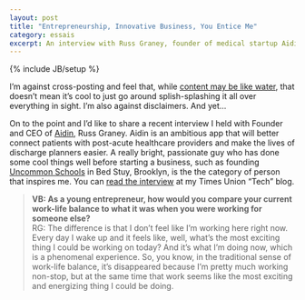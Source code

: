 ```yaml
---
layout: post
title: "Entrepreneurship, Innovative Business, You Entice Me"
category: essais
excerpt: An interview with Russ Graney, founder of medical startup Aidin.
---
```

{% include JB/setup %}

I’m against cross-posting and feel that, while [content may be like water](http://alistapart.com/article/for-a-future-friendly-web#section3), that doesn’t mean it’s cool to just go around splish-splashing it all over everything in sight. I’m also against disclaimers.
And yet...

On to the point and I’d like to share a recent interview I held with Founder and CEO of [Aidin](http://www.myaidin.com/), Russ Graney. Aidin is an ambitious app that will better connect patients with post-acute healthcare providers and make the lives of discharge planners easier. A really bright, passionate guy who has done some cool things well before starting a business, such as founding [Uncommon Schools](http://www.uncommonschools.org/) in Bed Stuy, Brooklyn, is the the category of person that inspires me.
You can [read the interview](http://blog.timesunion.com/tech/1913/interview-with-russ-graney-founder-of-healthcare-startup-aidin/) at my Times Union “Tech” blog.


> **VB: As a young entrepreneur, how would you compare your current work-life balance to what it was when you were working for someone else?**  
> RG: The difference is that I don’t feel like I’m working here right now. Every day I wake up and it feels like, well, what’s the most exciting thing I could be working on today? And it’s what I’m doing now, which is a phenomenal experience. So, you know, in the traditional sense of work-life balance, it’s disappeared because I’m pretty much working non-stop, but at the same time that work seems like the most exciting and energizing thing I could be doing.

<a href="https://plus.google.com/+VincentBarr0?rel=author"></a>